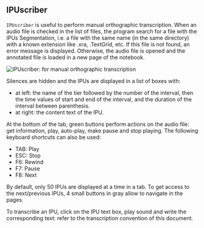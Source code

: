 ## IPUscriber

`IPUscriber` is useful to perform manual orthographic transcription. 
When an audio file is checked in the list of files, the program search for a file
with the IPUs Segmentation, i.e. a file with the same name (in the same directory) 
with a known extension like .xra, .TextGrid, etc. If this file is not found,
an error message is displayed. Otherwise, the audio file is opened and the
annotated file is loaded in a new page of the notebook.

![IPUscriber: for manual orthographic transcription](etc/screenshots/IPUscriber.png)

Silences are hidden and the IPUs are displayed in a list of boxes with:

- at left: the name of the tier followed by the number of the interval, then the
  time values of start and end of the interval, and the duration of the interval
  between parenthesis.
- at right: the content text of the IPU.

At the bottom of the tab, green buttons perform actions on the audio file:
get information, play, auto-play, make pause and stop playing.
The following keyboard shortcuts can also be used:

- TAB: Play
- ESC: Stop
- F6: Rewind
- F7: Pause
- F8: Next

By default, only 50 IPUs are displayed at a time in a tab. To get access to 
the next/previous IPUs, 4 small buttons in gray allow to navigate in the 
pages.

To transcribe an IPU, click on the IPU text box, play sound and write 
the corresponding text: refer to the transcription convention of 
this document.
